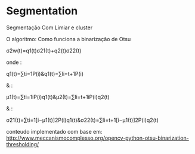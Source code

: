# Segmentation
Segmentação Com Limiar e cluster

O algoritmo: Como funciona a binarização de Otsu

σ2w(t)=q1(t)σ21(t)+q2(t)σ22(t)

onde :

q1(t)=∑ti=1P(i)&q1(t)=∑Ii=t+1P(i)

& :

μ1(t)=∑ti=1iP(i)q1(t)&μ2(t)=∑Ii=t+1iP(i)q2(t)

& :

σ21(t)=∑ti=1[i−μ1(t)]2P(i)q1(t)&σ22(t)=∑Ii=t+1[i−μ1(t)]2P(i)q2(t)

conteudo implementado com base em: 
http://www.meccanismocomplesso.org/opencv-python-otsu-binarization-thresholding/
